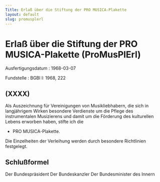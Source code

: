 ```yaml
---
Title: Erlaß über die Stiftung der PRO MUSICA-Plakette
layout: default
slug: promusplerl
---
```


# Erlaß über die Stiftung der PRO MUSICA-Plakette (ProMusPlErl)

Ausfertigungsdatum
:   1968-03-07

Fundstelle
:   BGBl I: 1968, 222



## (XXXX)

Als Auszeichnung für Vereinigungen von Musikliebhabern, die sich in
langjährigem Wirken besondere Verdienste um die Pflege des
instrumentalen Musizierens und damit um die Förderung des kulturellen
Lebens erworben haben, stifte ich die

*   PRO MUSICA-Plakette.



Die Einzelheiten der Verleihung werden durch besondere Richtlinien
festgelegt.


## Schlußformel

Der Bundespräsident
Der Bundeskanzler
Der Bundesminister des Innern

